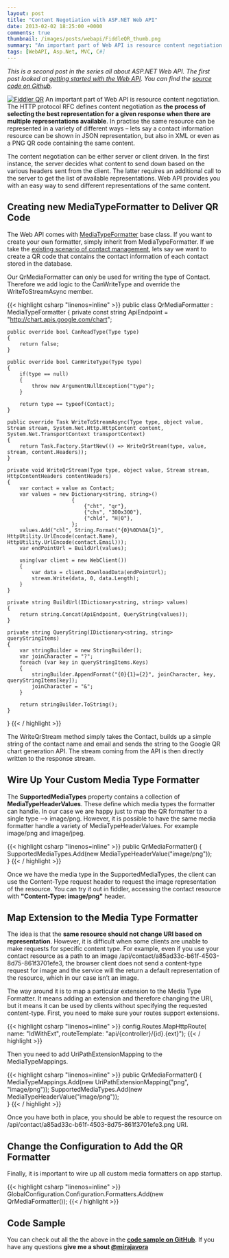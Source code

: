 ```yaml
---
layout: post
title: "Content Negotiation with ASP.NET Web API"
date: 2013-02-02 18:25:00 +0000
comments: true
thumbnail: /images/posts/webapi/FiddleQR_thumb.png
summary: "An important part of Web API is resource content negotiation. The HTTP protocol RFC defines content negotiation as the process of selecting the best representation for a given response when there are multiple representations available. In practise the same resource can be represented in a variety of different ways – lets say a contact information resource can be shown in JSON representation, but also in XML or even as a PNG QR code containing the same content."
tags: [WebAPI, Asp.Net, MVC, C#]
---
```


*This is a second post in the series all about ASP.NET Web API. The first post looked at [getting started with the Web API](http://blog.mirajavora.com/getting-started-with-asp.net-web-api). You can find the [source code on Github](https://github.com/mirajavora/WebAPISample).*

<a href="/images/posts/webapi/FiddleQR.png"><img alt="Fiddler QR" src="/images/posts/webapi/FiddleQR_thumb.png" class="post-image-right" /></a>
An important part of Web API is resource content negotiation. The HTTP protocol RFC defines content negotiation as **the process of selecting the best representation for a given response when there are multiple representations available**. In practise the same resource can be represented in a variety of different ways – lets say a contact information resource can be shown in JSON representation, but also in XML or even as a PNG QR code containing the same content.

The content negotiation can be either server or client driven. In the first instance, the server decides what content to send down based on the various headers sent from the client. The latter requires an additional call to the server to get the list of available representations. Web API provides you with an easy way to send different representations of the same content.

Creating new MediaTypeFormatter to Deliver QR Code
-------------------

The Web API comes with [MediaTypeFormatter](http://msdn.microsoft.com/en-us/library/system.net.http.formatting.mediatypeformatter.aspx) base class. If you want to create your own formatter, simply inherit from MediaTypeFormatter. If we take the [existing scenario of contact management](/getting-started-with-asp.net-web-api/), lets say we want to create a QR code that contains the contact information of each contact stored in the database.

Our QrMediaFormatter can only be used for writing the type of Contact. Therefore we add logic to the CanWriteType and override the WriteToStreamAsync member.

{{< highlight csharp "linenos=inline" >}}
public class QrMediaFormatter : MediaTypeFormatter
{
    private const string ApiEndpoint = "http://chart.apis.google.com/chart";
 
    public override bool CanReadType(Type type)
    {
        return false;
    }
 
    public override bool CanWriteType(Type type)
    {
        if(type == null)
        {
            throw new ArgumentNullException("type");
        }
 
        return type == typeof(Contact);
    }
 
    public override Task WriteToStreamAsync(Type type, object value, Stream stream, System.Net.Http.HttpContent content, System.Net.TransportContext transportContext)
    {
        return Task.Factory.StartNew(() => WriteQrStream(type, value, stream, content.Headers));
    }
 
    private void WriteQrStream(Type type, object value, Stream stream, HttpContentHeaders contentHeaders)
    {
        var contact = value as Contact;
        var values = new Dictionary<string, string>()
                         {
                             {"cht", "qr"},
                             {"chs", "300x300"},
                             {"chld", "H|0"},
                         };
        values.Add("chl", String.Format("{0}%0D%0A{1}", HttpUtility.UrlEncode(contact.Name), HttpUtility.UrlEncode(contact.Email)));
        var endPointUrl = BuildUrl(values);
 
        using(var client = new WebClient())
        {
            var data = client.DownloadData(endPointUrl);
            stream.Write(data, 0, data.Length);
        }
    }
 
    private string BuildUrl(IDictionary<string, string> values)
    {
        return string.Concat(ApiEndpoint, QueryString(values));
    }
 
    private string QueryString(IDictionary<string, string> queryStringItems)
    {
        var stringBuilder = new StringBuilder();
        var joinCharacter = "?";
        foreach (var key in queryStringItems.Keys)
        {
            stringBuilder.AppendFormat("{0}{1}={2}", joinCharacter, key, queryStringItems[key]);
            joinCharacter = "&";
        }
 
        return stringBuilder.ToString();
    }
}
{{< / highlight >}} 

The WriteQrStream method simply takes the Contact, builds up a simple string of the contact name and email and sends the string to the Google QR chart generation API. The stream coming from the API is then directly written to the response stream.

Wire Up Your Custom Media Type Formatter
-------------------

The **SupportedMediaTypes** property contains a collection of **MediaTypeHeaderValues**. These define which media types the formatter can handle. In our case we are happy just to map the QR formatter to a single type –> image/png. However, it is possible to have the same media formatter handle a variety of MediaTypeHeaderValues. For example image/png and image/jpeg.

{{< highlight csharp "linenos=inline" >}}
public QrMediaFormatter()
{
    SupportedMediaTypes.Add(new MediaTypeHeaderValue("image/png"));   
}
{{< / highlight >}} 

Once we have the media type in the SupportedMediaTypes, the client can use the Content-Type request header to request the image representation of the resource. You can try it out in fiddler, accessing the contact resource with **"Content-Type: image/png"** header.

Map Extension to the Media Type Formatter
-------------------

The idea is that the **same resource should not change URI based on representation**. However, it is difficult when some clients are unable to make requests for specific content type. For example, even if you use your contact resource as a path to an image /api/contact/a85ad33c-b61f-4503-8d75-861f3701efe3, the browser client does not send a content-type request for image and the service will the return a default representation of the resource, which in our case isn’t an image.

The way around it is to map a particular extension to the Media Type Formatter. It means adding an extension and therefore changing the URI, but it means it can be used by clients without specifying the requested content-type. First, you need to make sure your routes support extensions.

{{< highlight csharp "linenos=inline" >}}
config.Routes.MapHttpRoute(
    name: "IdWithExt",
    routeTemplate: "api/{controller}/{id}.{ext}");
{{< / highlight >}} 

Then you need to add UriPathExtensionMapping to the MediaTypeMappings.

{{< highlight csharp "linenos=inline" >}}
public QrMediaFormatter()
{
    MediaTypeMappings.Add(new UriPathExtensionMapping("png", "image/png"));
    SupportedMediaTypes.Add(new MediaTypeHeaderValue("image/png"));   
}
{{< / highlight >}} 

Once you have both in place, you should be able to request the resource on /api/contact/a85ad33c-b61f-4503-8d75-861f3701efe3.png URI.

Change the Configuration to Add the QR Formatter
-------------------

Finally, it is important to wire up all custom media formatters on app startup.

{{< highlight csharp "linenos=inline" >}}
GlobalConfiguration.Configuration.Formatters.Add(new QrMediaFormatter());
{{< / highlight >}} 

Code Sample
-------------------

You can check out all the the above in the [**code sample on GitHub**](https://github.com/mirajavora/WebAPISample). If you have any questions **give me a shout [@mirajavora](http://twitter.com/mirajavora)**